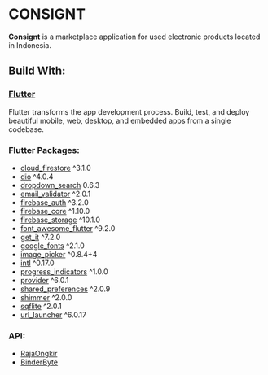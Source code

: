 
# CONSIGNT
**Consignt** is a marketplace application for used electronic products located in Indonesia.

## Build With:
### [Flutter]
Flutter transforms the app development process. Build, test, and deploy beautiful mobile, web, desktop, and embedded apps from a single codebase.

### Flutter Packages:
- [cloud_firestore] ^3.1.0
- [dio] ^4.0.4
- [dropdown_search] 0.6.3
- [email_validator] ^2.0.1
- [firebase_auth] ^3.2.0
- [firebase_core] ^1.10.0
- [firebase_storage] ^10.1.0
- [font_awesome_flutter] ^9.2.0
- [get_it] ^7.2.0
- [google_fonts] ^2.1.0
- [image_picker] ^0.8.4+4
- [intl] ^0.17.0
- [progress_indicators] ^1.0.0
- [provider] ^6.0.1
- [shared_preferences] ^2.0.9
- [shimmer] ^2.0.0
- [sqflite] ^2.0.1
- [url_launcher] ^6.0.17

### API:
- [RajaOngkir]
- [BinderByte]


[Flutter]: <https://flutter.dev/>
[cloud_firestore]: <https://pub.dev/packages/cloud_firestore>
[dio]: <https://pub.dev/packages/dio>
[dropdown_search]: <https://pub.dev/packages/dropdown_search>
[email_validator]: <https://pub.dev/packages/email_validator>
[firebase_auth]: <https://pub.dev/packages/firebase_auth>
[firebase_core]: <https://pub.dev/packages/firebase_core>
[firebase_storage]: <https://pub.dev/packages/firebase_storage>
[font_awesome_flutter]: <https://pub.dev/packages/font_awesome_flutter>
[get_it]: <https://pub.dev/packages/get_it>
[google_fonts]: <https://pub.dev/packages/google_fonts>
[image_picker]: <https://pub.dev/packages/image_picker>
[intl]: <https://pub.dev/packages/intl>
[progress_indicators]: <https://pub.dev/packages/progress_indicators>
[provider]: <https://pub.dev/packages/provider>
[shared_preferences]: <https://pub.dev/packages/shared_preferences>
[shimmer]: <https://pub.dev/packages/shimmer>
[sqflite]: <https://pub.dev/packages/sqflite>
[url_launcher]: <https://pub.dev/packages/url_launcher>
[RajaOngkir]: <https://rajaongkir.com/dokumentasi>
[BinderByte]: <https://docs.binderbyte.com/api/cek-resi>



